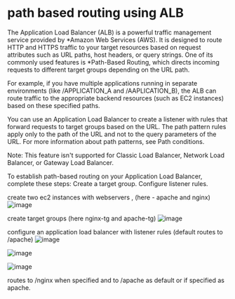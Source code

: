 # path based routing using ALB

The Application Load Balancer (ALB) is a powerful traffic management service provided by *Amazon Web Services (AWS). It is designed to route HTTP and HTTPS traffic to your target resources based on request attributes such as URL paths, host headers, or query strings. One of its commonly used features is *Path-Based Routing, which directs incoming requests to different target groups depending on the URL path.

For example, if you have multiple applications running in separate environments (like /APPLICATION_A and /AAPLICATION_B), the ALB can route traffic to the appropriate backend resources (such as EC2 instances) based on these specified paths.

 You can use an Application Load Balancer to create a listener with rules that forward requests to target groups based on the URL. The path pattern rules apply only to the path of the URL and not to the query parameters of the URL. For more information about path patterns, see Path conditions.

Note: This feature isn't supported for Classic Load Balancer, Network Load Balancer, or Gateway Load Balancer.

To establish path-based routing on your Application Load Balancer, complete these steps:
Create a target group.
Configure listener rules.

create two ec2 instances with webservers , (here - apache and nginx)
![image](https://github.com/user-attachments/assets/883f1f7a-20b9-4087-8dac-e20cd5a56d4d)

create target groups (here nginx-tg and apache-tg)
![image](https://github.com/user-attachments/assets/9d4cc313-e91c-47e6-bb2c-60b4fdc826fc)

configure an application load balancer with listener rules (default routes to /apache)
![image](https://github.com/user-attachments/assets/5a4c80bf-7b38-46de-9bb7-eace9a0cfc3a)

![image](https://github.com/user-attachments/assets/f237f0dc-954d-4901-9243-9bb19a6b5b41)

![image](https://github.com/user-attachments/assets/a4bc88f0-bbf4-4e6b-8ca8-7dd694d4c255)

routes to /nginx when specified and to /apache as default or if specified as apache.


